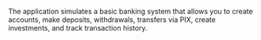 The application simulates a basic banking system that allows you to create accounts, make deposits, withdrawals, transfers via PIX, create investments, and track transaction history.
